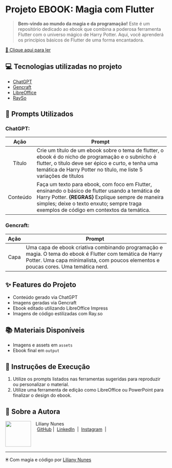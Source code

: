 # **Projeto EBOOK: Magia com Flutter**

> **Bem-vindo ao mundo da magia e da programação!** Este é um repositório dedicado ao ebook que combina a poderosa ferramenta Flutter com o universo mágico de Harry Potter. Aqui, você aprenderá os princípios básicos de Flutter de uma forma encantadora.

<a href="./output/ebook-flutter.pdf" title="View PDF now"> 📕 Clique aqui para ler</a>

## 💻 **Tecnologias utilizadas no projeto**

- [ChatGPT](https://chat.openai.com/)
- [Gencraft](https://www.gencraft.com/)
- [LibreOffice](https://www.libreoffice.org/)
- [RaySo](https://ray.so/)

## 🤭 **Prompts Utilizados**

### ChatGPT:

|   Ação   | Prompt                                                                                                                                                                                                                                                |
| :------: | ------------------------------------------------------------------------------------------------------------------------------------------------------------------------------------------------------------------------------------------------------ |
|   Título   | Crie um título de um ebook sobre o tema de flutter, o ebook é do nicho de programação e o subnicho é flutter, o título deve ser épico e curto, e tenha uma temática de Harry Potter no título, me liste 5 variações de títulos                   |
| Conteúdo | Faça um texto para ebook, com foco em Flutter, ensinando o básico de flutter usando a temática de Harry Potter. **{REGRAS}** Explique sempre de maneira simples; deixe o texto enxuto; sempre traga exemplos de código em contextos da temática. |

### Gencraft:

|  Ação  | Prompt                                                                                                            |
| :----: | ------------------------------------------------------------------------------------------------------------------ |
| Capa   | Uma capa de ebook criativa combinando programação e magia. O tema do ebook é Flutter com temática de Harry Potter. Uma capa minimalista, com poucos elementos e poucas cores. Uma temática nerd. |

## ✨ **Features do Projeto**

- Conteúdo gerado via ChatGPT
- Imagens geradas via Gencraft
- Ebook editado utilizando LibreOffice Impress
- Imagens de código estilizadas com Ray.so

## 📚 **Materiais Disponíveis**

- Imagens e assets em `assets`
- Ebook final em `output`

## 🔧 **Instruções de Execução**

1. Utilize os prompts listados nas ferramentas sugeridas para reproduzir ou personalizar o material.
2. Utilize uma ferramenta de edição como LibreOffice ou PowerPoint para finalizar o design do ebook.

## 🔮 **Sobre a Autora**

<p>
    <img
      align=left
      margin=10
      width=80
      src="https://avatars.githubusercontent.com/u/71911561?v=4"
    />
    <p>&nbsp&nbsp&nbspLiliany Nunes<br>
    &nbsp&nbsp&nbsp
    <a href="https://github.com/LilianyNunes">
    GitHub</a>&nbsp;|&nbsp;
    <a href="https://www.linkedin.com/in/lilianynunes/">LinkedIn</a>
&nbsp;|&nbsp;
    <a href="https://www.instagram.com/lilianynunees/">
    Instagram</a>
&nbsp;|&nbsp;</p>
</p>
<br/><br/>
<p>

---

🖲 Com magia e código por [Liliany Nunes](https://github.com/LilianyNunes)
